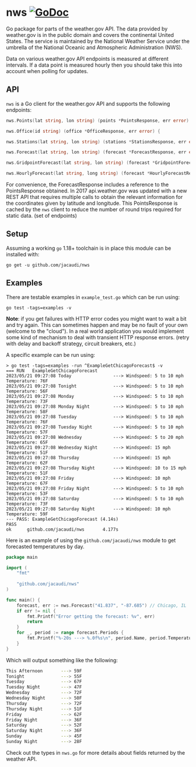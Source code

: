 # nws [![GoDoc](https://godoc.org/github.com/jacaudi/nws?status.svg)](https://godoc.org/github.com/jacaudi/nws)

Go package for parts of the weather.gov API. The data provided by weather.gov
is in the public domain and covers the continental United States. The service
is maintained by the National Weather Service under the umbrella of the
National Oceanic and Atmospheric Administration (NWS).

Data on various weather.gov API endpoints is measured at different intervals.
If a data point is measured hourly then you should take this into account when
polling for updates.

## API

`nws` is a Go client for the weather.gov API and supports the following endpoints:

```go
nws.Points(lat string, lon string) (points *PointsResponse, err error) {
```

```go
nws.Office(id string) (office *OfficeResponse, err error) {
```

```go
nws.Stations(lat string, lon string) (stations *StationsResponse, err error) {
```

```go
nws.Forecast(lat string, lon string) (forecast *ForecastResponse, err error) {
```

```go
nws.GridpointForecast(lat string, lon string) (forecast *GridpointForecastResponse, err error) {
```

```go
nws.HourlyForecast(lat string, long string) (forecast *HourlyForecastResponse, err error) {
```

For convenience, the ForecastResponse includes a reference to the PointsResponse
obtained. In 2017 api.weather.gov was updated with a new REST API that requires
multiple calls to obtain the relevant information for the coordinates given by
latitude and longitude. This PointsResponse is cached by the `nws` client to
reduce the number of round trips required for static data. (set of endpoints)

## Setup

Assuming a working `go` 1.18+ toolchain is in place this module can be installed with:

```
go get -u github.com/jacaudi/nws
```

## Examples

There are testable examples in `example_test.go` which can be run using:

```
go test -tags=examples -v
```

**Note**: if you get failures with HTTP error codes you might want to  wait a
bit and try again. This can sometimes happen and may be no fault of your own
(welcome to the "cloud"). In a real world application you would implement some
kind of mechanism to deal with transient HTTP response errors. (retry with
delay and backoff strategy, circuit breakers, etc.)

A specific example can be run using:

```
> go test -tags=examples -run ^ExampleGetChicagoForecast$ -v
=== RUN   ExampleGetChicagoForecast
2023/05/21 09:27:08 Today                ---> Windspeed: 5 to 10 mph     Temperature: 76F
2023/05/21 09:27:08 Tonight              ---> Windspeed: 5 to 10 mph     Temperature: 56F
2023/05/21 09:27:08 Monday               ---> Windspeed: 5 to 10 mph     Temperature: 73F
2023/05/21 09:27:08 Monday Night         ---> Windspeed: 5 to 10 mph     Temperature: 58F
2023/05/21 09:27:08 Tuesday              ---> Windspeed: 5 to 10 mph     Temperature: 76F
2023/05/21 09:27:08 Tuesday Night        ---> Windspeed: 5 to 10 mph     Temperature: 57F
2023/05/21 09:27:08 Wednesday            ---> Windspeed: 5 to 20 mph     Temperature: 65F
2023/05/21 09:27:08 Wednesday Night      ---> Windspeed: 15 mph          Temperature: 51F
2023/05/21 09:27:08 Thursday             ---> Windspeed: 15 mph          Temperature: 62F
2023/05/21 09:27:08 Thursday Night       ---> Windspeed: 10 to 15 mph    Temperature: 51F
2023/05/21 09:27:08 Friday               ---> Windspeed: 10 mph          Temperature: 67F
2023/05/21 09:27:08 Friday Night         ---> Windspeed: 5 to 10 mph     Temperature: 53F
2023/05/21 09:27:08 Saturday             ---> Windspeed: 5 to 10 mph     Temperature: 73F
2023/05/21 09:27:08 Saturday Night       ---> Windspeed: 10 mph          Temperature: 59F
--- PASS: ExampleGetChicagoForecast (4.14s)
PASS
ok      github.com/jacaudi/nws       4.177s
```

Here is an example of using the `github.com/jacaudi/nws` module to get
forecasted temperatures by day.

```go
package main

import (
	"fmt"
	
	"github.com/jacaudi/nws"
)

func main() {
	forecast, err := nws.Forecast("41.837", "-87.685") // Chicago, IL
	if err != nil {
		fmt.Printf("Error getting the forecast: %v", err)
		return
	}
	for _, period := range forecast.Periods {
		fmt.Printf("%-20s ---> %.0f%s\n", period.Name, period.Temperature, period.TemperatureUnit)
	}
}
```

Which will output something like the following:

```bash
This Afternoon       ---> 59F
Tonight              ---> 55F
Tuesday              ---> 67F
Tuesday Night        ---> 47F
Wednesday            ---> 72F
Wednesday Night      ---> 50F
Thursday             ---> 72F
Thursday Night       ---> 51F
Friday               ---> 62F
Friday Night         ---> 36F
Saturday             ---> 52F
Saturday Night       ---> 36F
Sunday               ---> 45F
Sunday Night         ---> 28F
```

Check out the types in `nws.go` for more details about fields returned by the weather API.
